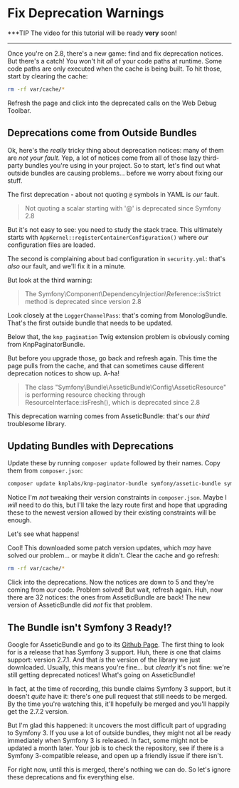 # Fix Deprecation Warnings

***TIP
The video for this tutorial will be ready **very** soon!
***

Once you're on 2.8, there's a new game: find and fix deprecation notices. But there's
a catch! You won't hit *all* of your code paths at runtime. Some code paths are only
executed when the cache is being built. To hit those, start by clearing the cache:

```bash
rm -rf var/cache/*
```

Refresh the page and click into the deprecated calls on the Web Debug Toolbar.

## Deprecations come from Outside Bundles

Ok, here's the *really* tricky thing about deprecation notices: many of them are
*not your fault*. Yep, a lot of notices come from all of those lazy third-party bundles
you're using in your project. So to start, let's find out what outside bundles are
causing problems... before we worry about fixing our stuff.

The first deprecation - about not quoting `@` symbols in YAML is *our* fault.

> Not quoting a scalar starting with '@' is deprecated since Symfony 2.8

But it's not easy to see: you need to study the stack trace. This ultimately starts
with `AppKernel::registerContainerConfiguration()` where *our* configuration files are
loaded.

The second is complaining about bad configuration in `security.yml`: that's *also*
our fault, and we'll fix it in a minute.

But look at the third warning:

> The Symfony\Component\DependencyInjection\Reference::isStrict method is
> deprecated since version 2.8

Look closely at the `LoggerChannelPass`: that's coming from MonologBundle. That's
the first outside bundle that needs to be updated.

Below that, the `knp_pagination` Twig extension problem is obviously coming from
KnpPaginatorBundle.

But before you upgrade those, go back and refresh again. This time the page pulls
from the cache, and that can sometimes cause different deprecation notices to show
up. A-ha!

> The class "Symfony\Bundle\AsseticBundle\Config\AsseticResource" is performing
> resource checking through ResourceInterface::isFresh(), which is deprecated
> since 2.8

This deprecation warning comes from AsseticBundle: that's our *third* troublesome
library.

## Updating Bundles with Deprecations

Update these by running `composer update` followed by their names. Copy them from
`composer.json`:

```bash
composer update knplabs/knp-paginator-bundle symfony/assetic-bundle symfony/monolog-bundle --with-dependencies
```

Notice I'm *not* tweaking their version constraints in `composer.json`. Maybe I *will*
need to do this, but I'll take the lazy route first and hope that upgrading these
to the newest version allowed by their existing constraints will be enough.

Let's see what happens!

Cool! This downloaded some patch version updates, which *may* have solved our problem...
or maybe it didn't. Clear the cache and go refresh:

```bash
rm -rf var/cache/*
```

Click into the deprecations. Now the notices are down to 5 and they're coming from
*our* code. Problem solved! But wait, refresh again. Huh, now there are 32 notices:
the ones from AsseticBundle are back! The new version of AsseticBundle did *not*
fix that problem.

## The Bundle isn't Symfony 3 Ready!?

Google for AsseticBundle and go to its [Github Page](https://github.com/symfony/assetic-bundle).
The first thing to look for is a release that has Symfony 3 support. Huh, there *is*
one that claims support: version 2.7.1. And that *is* the version of the library
we just downloaded. Usually, this means you're fine... but *clearly* it's not fine:
we're still getting deprecated notices! What's going on AsseticBundle!

In fact, at the time of recording, this bundle claims Symfony 3 support, but it doesn't
*quite* have it: there's one pull request that still needs to be merged. By the time
you're watching this, it'll hopefully be merged and you'll happily get the 2.7.2
version.

But I'm glad this happened: it uncovers the most difficult part of upgrading to
Symfony 3. If you use a lot of outside bundles, they might not all be ready immediately
when Symfony 3 is released. In fact, some might not be updated a month later. Your
job is to check the repository, see if there is a Symfony 3-compatible release, and
open up a friendly issue if there isn't.

For right now, until this is merged, there's nothing we can do. So let's ignore these
deprecations and fix everything else.
